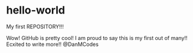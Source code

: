 # hello-world

My first REPOSITORY!!!

Wow! GitHub is pretty cool! I am proud to say this is my first out of many!!
Ecxited to write more!!
@DanMCodes
